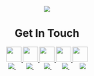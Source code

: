 <p align="center">
  <img src="https://capsule-render.vercel.app/api?type=waving&height=111&color=gradient&customColorList=30&text=Hello%20World!&descAlign=57&animation=blink&fontAlignY=50"/>
</p>

<h1 align="center"> Get In Touch</h1>
<div align="center">
  <a href="https://instagram.com/_edwin_12_">
    <img height="40" src="https://www.vectorlogo.zone/logos/instagram/instagram-icon.svg"/>
  </a>
  <a href="https://linkedin.com/in/edwin-sanjo-soji">
    <img height="40" src="https://www.vectorlogo.zone/logos/linkedin/linkedin-tile.svg"/>
  </a>
  <a href="https://x.com/edwinsanjosoji">
    <img height="40" src="https://freelogopng.com/images/all_img/1690643591twitter-x-logo-png.png"/>
  </a>
  <a href="https://discord.com/">
    <img height="40" src="https://www.vectorlogo.zone/logos/discord/discord-icon.svg"/>
  </a>
  <a href="https://edwinsanjosoji.is-a.dev/">
    <img height="40" src="https://vectorified.com/images/personal-website-icon-28.png"/>
  </a>
</div>

<div align="center">
  <a href="https://instagram.com/_edwin_12_">
    <img src="https://bentos.jkominovic.dev/api/v1/bento-cards?url=https://instagram.com/_edwin_12_&size=square&rounded=24"/>
  </a>&nbsp;&nbsp;&nbsp;&nbsp;&nbsp;&nbsp;
  <a href="https://linkedin.com/edwin-sanjo-soji" >
    <img src="https://bentos.jkominovic.dev/api/v1/bento-cards?url=https://linkedin.com/in/edwin-sanjo-soji&size=square&rounded=24"/>
  </a>&nbsp;&nbsp;&nbsp;&nbsp;&nbsp;&nbsp;
  <a href="https://x.com/edwinsanjosoji">
    <img src="https://bentos.jkominovic.dev/api/v1/bento-cards?url=https://x.com/edwinsanjosoji&size=square&rounded=24"/>
  </a>&nbsp;&nbsp;&nbsp;&nbsp;&nbsp;&nbsp;
  <a href="https://discord.com/">
    <img src="https://bentos.jkominovic.dev/api/v1/bento-cards?url=https://discord.com/&size=square&rounded=24"/>
  </a>&nbsp;&nbsp;&nbsp;&nbsp;&nbsp;&nbsp;
  <a href="https://edwinsanjosoji.is-a.dev/">
    <img src="https://bentos.jkominovic.dev/api/v1/bento-cards?url=https://edwinsanjosoji.is-a.dev/&size=square&rounded=24"/>
  </a>
  
</div>
